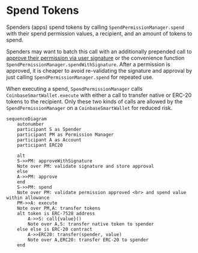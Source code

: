 # Spend Tokens

Spenders (apps) spend tokens by calling `SpendPermissionManager.spend` with their spend permission values, a recipient, and an amount of tokens to spend.

Spenders may want to batch this call with an additionally prepended call to [approve their permission via user signature](./approveWithSignature.md) or the convenience function `SpendPermissionManager.spendWithSignature`. After a permission is approved, it is cheaper to avoid re-validating the signature and approval by just calling `SpendPermissionManager.spend` for repeated use.

When executing a spend, `SpendPermissionManager` calls `CoinbaseSmartWallet.execute` with either a call to transfer native or ERC-20 tokens to the recipient. Only these two kinds of calls are allowed by the `SpendPermissionManager` on a `CoinbaseSmartWallet` for reduced risk.

```mermaid
sequenceDiagram
    autonumber
    participant S as Spender
    participant PM as Permission Manager
    participant A as Account
    participant ERC20

    alt
    S->>PM: approveWithSignature
    Note over PM: validate signature and store approval
    else
    A->>PM: approve
    end
    S->>PM: spend
    Note over PM: validate permission approved <br> and spend value within allowance
    PM->>A: execute
    Note over PM,A: transfer tokens
    alt token is ERC-7528 address
        A->>S: call{value}()
        Note over A,S: transfer native token to spender
    else else is ERC-20 contract
        A->>ERC20: transfer(spender, value)
        Note over A,ERC20: transfer ERC-20 to spender
    end
```
